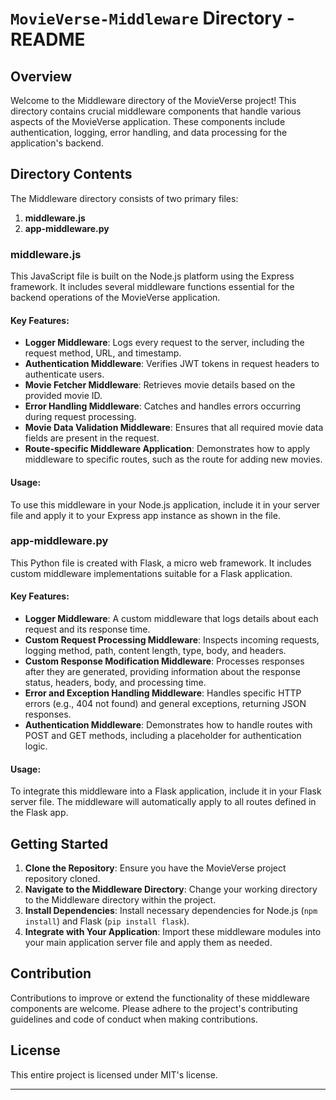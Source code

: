# `MovieVerse-Middleware` Directory - README

## Overview

Welcome to the Middleware directory of the MovieVerse project! This directory contains crucial middleware components that handle various aspects of the MovieVerse application. These components include authentication, logging, error handling, and data processing for the application's backend.

## Directory Contents

The Middleware directory consists of two primary files:

1. **middleware.js**
2. **app-middleware.py**

### middleware.js

This JavaScript file is built on the Node.js platform using the Express framework. It includes several middleware functions essential for the backend operations of the MovieVerse application.

#### Key Features:

- **Logger Middleware**: Logs every request to the server, including the request method, URL, and timestamp.
- **Authentication Middleware**: Verifies JWT tokens in request headers to authenticate users.
- **Movie Fetcher Middleware**: Retrieves movie details based on the provided movie ID.
- **Error Handling Middleware**: Catches and handles errors occurring during request processing.
- **Movie Data Validation Middleware**: Ensures that all required movie data fields are present in the request.
- **Route-specific Middleware Application**: Demonstrates how to apply middleware to specific routes, such as the route for adding new movies.

#### Usage:

To use this middleware in your Node.js application, include it in your server file and apply it to your Express app instance as shown in the file.

### app-middleware.py

This Python file is created with Flask, a micro web framework. It includes custom middleware implementations suitable for a Flask application.

#### Key Features:

- **Logger Middleware**: A custom middleware that logs details about each request and its response time.
- **Custom Request Processing Middleware**: Inspects incoming requests, logging method, path, content length, type, body, and headers.
- **Custom Response Modification Middleware**: Processes responses after they are generated, providing information about the response status, headers, body, and processing time.
- **Error and Exception Handling Middleware**: Handles specific HTTP errors (e.g., 404 not found) and general exceptions, returning JSON responses.
- **Authentication Middleware**: Demonstrates how to handle routes with POST and GET methods, including a placeholder for authentication logic.

#### Usage:

To integrate this middleware into a Flask application, include it in your Flask server file. The middleware will automatically apply to all routes defined in the Flask app.

## Getting Started

1. **Clone the Repository**: Ensure you have the MovieVerse project repository cloned.
2. **Navigate to the Middleware Directory**: Change your working directory to the Middleware directory within the project.
3. **Install Dependencies**: Install necessary dependencies for Node.js (`npm install`) and Flask (`pip install flask`).
4. **Integrate with Your Application**: Import these middleware modules into your main application server file and apply them as needed.

## Contribution

Contributions to improve or extend the functionality of these middleware components are welcome. Please adhere to the project's contributing guidelines and code of conduct when making contributions.

## License

This entire project is licensed under MIT's license.

---
